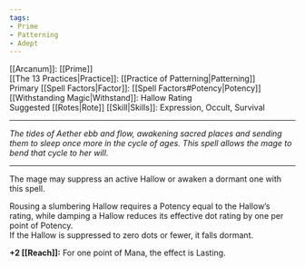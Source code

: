 ```yaml
---
tags:
- Prime
- Patterning
- Adept
---
```


[[Arcanum]]: [[Prime]]\
[[The 13 Practices|Practice]]: [[Practice of Patterning|Patterning]]\
Primary [[Spell Factors|Factor]]: [[Spell Factors#Potency|Potency]]\
[[Withstanding Magic|Withstand]]: Hallow Rating\
Suggested [[Rotes|Rote]] [[Skill|Skills]]: Expression, Occult, Survival

---

_The tides of Aether ebb and flow, awakening sacred places and sending them to sleep once more in the cycle of ages. This spell allows the mage to bend that cycle to her will._

---

The mage may suppress an active Hallow or awaken a dormant one with this spell.

Rousing a slumbering Hallow requires a Potency equal to the Hallow’s rating, while damping a Hallow reduces its effective dot rating by one per point of Potency.\
If the Hallow is suppressed to zero dots or fewer, it falls dormant.

**+2 [[Reach]]:** For one point of Mana, the effect is Lasting.